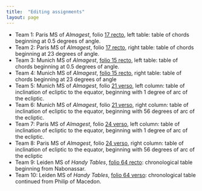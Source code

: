 ```yaml
---
title:  "Editing assignments"
layout: page
---
```



- Team 1:  Paris MS of *Almagest*,  folio [17 recto](http://www.homermultitext.org/ict2/?urn=urn:cite2:gallica:bnf2389imgs.v1:bnf2389_img43), left table: table of chords beginning at 0.5 degrees of angle.
- Team 2:  Paris MS of *Almagest*,  folio [17 recto](http://www.homermultitext.org/ict2/?urn=urn:cite2:gallica:bnf2389imgs.v1:bnf2389_img43), right table: table of chords beginning at 23 degrees of angle.
- Team 3: Munich MS of *Almagest*, [folio 15 recto](http://www.homermultitext.org/ict2/?urn=urn:cite2:munich:bsb212imgs.v1:MunCG212_img34), left table: table of chords beginning at 0.5 degrees of angle.
- Team 4: Munich MS of *Almagest*, [folio 15 recto](http://www.homermultitext.org/ict2/?urn=urn:cite2:munich:bsb212imgs.v1:MunCG212_img34), right table: table of chords beginning at 23 degrees of angle
- Team 5: Munich MS of *Almagest*, folio [21 verso](http://www.homermultitext.org/ict2/?urn=urn:cite2:munich:bsb212imgs.v1:MunCG212_img47), left column: table of inclination of ecliptic to the equator, beginning with 1 degree of arc of the ecliptic.
- Team 6: Munich MS of *Almagest*, folio [21 verso](http://www.homermultitext.org/ict2/?urn=urn:cite2:munich:bsb212imgs.v1:MunCG212_img47), right column: table of inclination of ecliptic to the equator, beginning with 56 degrees of arc of the ecliptic.
- Team 7: Paris MS of *Almagest*, folio [24 verso](http://www.homermultitext.org/ict2/?urn=urn:cite2:gallica:bnf2389imgs.v1:bnf2389_img58), left column: table of inclination of ecliptic to the equator, beginning with 1 degree of arc of the ecliptic.
- Team 8: Paris MS of *Almagest*, folio [24 verso](http://www.homermultitext.org/ict2/?urn=urn:cite2:gallica:bnf2389imgs.v1:bnf2389_img58), right column:   table of inclination of ecliptic to the equator, beginning with 56 degrees of arc of the ecliptic
- Team 9:  Leiden MS of *Handy Tables*, [folio 64 recto](http://www.homermultitext.org/ict2/?urn=urn:cite2:leiden:bpg78imgs.v1:handy_1376): chronological table beginning from Nabonassar.
- Team 10:  Leiden MS of *Handy Tables*, [folio 64 verso](http://www.homermultitext.org/ict2/?urn=urn:cite2:leiden:bpg78imgs.v1:handy_1377): chronological table continued from Philip of Macedon.





<!--

## IGNORE OLD STUFF


- Team 1:
- Team 2:
-->

<!-- Handy Tables chron:


- [64r][64r]
- [64v][64v]
- 65 v [table beginning with Philip][65v]

-->


<!-- 65r is consuls -->

<!--
[64r]: http://beta.hpcc.uh.edu/tomcat/mss/images?request=GetIIPMooViewer&urn=urn:cite:episteme:bpg78img.handy_1376

[64v]: http://beta.hpcc.uh.edu/tomcat/mss/images?request=GetIIPMooViewer&urn=urn:cite:episteme:bpg78img.handy_1377
-->

<!--Handy poleis episemoi:  begins on [66r][66r] 68r, 69r , 69v -->

[66r]: http://beta.hpcc.uh.edu/tomcat/mss/images?request=GetIIPMooViewer&urn=urn:cite:episteme:bpg78img.handy_1387

[65v]: http://beta.hpcc.uh.edu/tomcat/mss/images?request=GetIIPMooViewer&urn=urn:cite:episteme:bpg78img.handy_1382

<!--Angles and arcs by parallels:

- Paris, [folio 57 v][parisex]
- Munich, [folio 51 r][munex]
-->





[m15r]: http://beta.hpcc.uh.edu/tomcat/mss/images?request=GetIIPMooViewer&urn=urn:cite:bsb:muncg212img.MunCG212_img34
